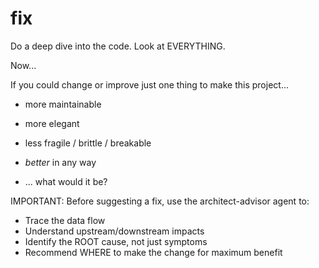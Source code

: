 # fix

Do a deep dive into the code. Look at EVERYTHING. 

Now... 

If you could change or improve just one thing to make this project...

- more maintainable
- more elegant
- less fragile / brittle / breakable
- _better_ in any way

- ... what would it be?

IMPORTANT: Before suggesting a fix, use the architect-advisor agent to:
- Trace the data flow
- Understand upstream/downstream impacts
- Identify the ROOT cause, not just symptoms
- Recommend WHERE to make the change for maximum benefit